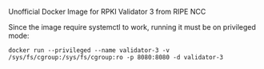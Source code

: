 Unofficial Docker Image for RPKI Validator 3 from RIPE NCC

Since the image require systemctl to work, running it must be on privileged mode:

```
docker run --privileged --name validator-3 -v /sys/fs/cgroup:/sys/fs/cgroup:ro -p 8080:8080 -d validator-3
```
